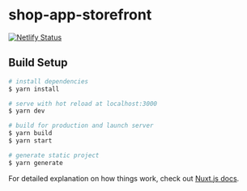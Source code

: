 # shop-app-storefront

[![Netlify Status](https://api.netlify.com/api/v1/badges/f2c64a53-62d1-4993-9afb-39de6d2355b7/deploy-status)](https://app.netlify.com/sites/shop-app-storefront/deploys)

## Build Setup

```bash
# install dependencies
$ yarn install

# serve with hot reload at localhost:3000
$ yarn dev

# build for production and launch server
$ yarn build
$ yarn start

# generate static project
$ yarn generate
```

For detailed explanation on how things work, check out [Nuxt.js docs](https://nuxtjs.org).
